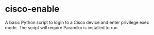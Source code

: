 # cisco-enable
A basic Python script to login to a Cisco device and enter privilege exec mode.
The script will require Paramiko is installed to run.
